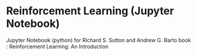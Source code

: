 # Reinforcement Learning (Jupyter Notebook)
Jupyter Notebook (python) for Richard S. Sutton and Andrew G. Barto book : Reinforcement Learning: An Introduction

